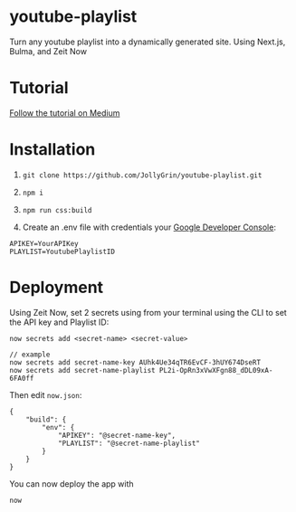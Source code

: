 # youtube-playlist
Turn any youtube playlist into a dynamically generated site. Using Next.js, Bulma, and Zeit Now

# Tutorial
[Follow the tutorial on Medium](google.com)

# Installation

1. `git clone https://github.com/JollyGrin/youtube-playlist.git`

2. `npm i`

3. `npm run css:build`

4. Create an .env file with credentials your [Google Developer Console](https://console.developers.google.com/):

```
APIKEY=YourAPIKey
PLAYLIST=YoutubePlaylistID
```

# Deployment
Using Zeit Now, set 2 secrets using from your terminal using the CLI to set the API key and Playlist ID:
```
now secrets add <secret-name> <secret-value>

// example
now secrets add secret-name-key AUhk4Ue34qTR6EvCF-3hUY674DseRT
now secrets add secret-name-playlist PL2i-OpRn3xVwXFgn88_dDL09xA-6FA0ff
```

Then edit `now.json`:

```
{
    "build": {
        "env": {
            "APIKEY": "@secret-name-key",
            "PLAYLIST": "@secret-name-playlist"
        }
    }
}
```

You can now deploy the app with 

``` now ```
